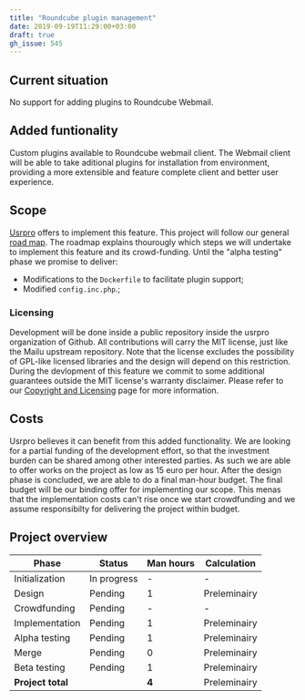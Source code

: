 ```yaml
---
title: "Roundcube plugin management"
date: 2019-09-19T11:29:00+03:00
draft: true
gh_issue: 545
---
```

## Current situation

No support for adding plugins to Roundcube Webmail.

## Added funtionality

Custom plugins available to Roundcube webmail client.
The Webmail client will be able to take aditional plugins for installation from environment, providing a more extensible and feature complete client and better user experience.

## Scope

[Usrpro](/about/company/) offers to implement this feature.  This project will follow our general [road map](/about/projects-roadmap). The roadmap explains thourougly which steps we will undertake to implement this feature and its crowd-funding. Until the "alpha testing" phase we promise to deliver:

- Modifications to the `Dockerfile` to facilitate plugin support;
- Modified `config.inc.php`.;

### Licensing

Development will be done inside a public repository inside the usrpro organization of Github. All contributions will carry the MIT license, just like the Mailu upstream repository. Note that the license excludes the possibility of GPL-like licensed libraries and the design will depend on this restriction. During the devlopment of this feature we commit to some additional guarantees outside the MIT license's warranty disclaimer. Please refer to our [Copyright and Licensing](/about/copyright-and-licensing/) page for more information.

## Costs

Usrpro believes it can benefit from this added functionality. We are looking for a partial funding of the development effort, so that the investment burden can be shared among other interested parties. As such we are able to offer works on the project as low as 15 euro per hour. After the design phase is concluded, we are able to do a final man-hour budget. The final budget will be our binding offer for implementing our scope. This menas that the implementation costs can't rise once we start crowdfunding and we assume responsibilty for delivering the project within budget.

## Project overview

| Phase          | Status      | Man hours | Calculation  |
| -------------- | ----------- | --------- | ------------ |
| Initialization | In progress | -         | -            |
| Design         | Pending     | 1         | Preleminairy |
| Crowdfunding   | Pending     | -         | -            |
| Implementation | Pending     | 1         | Preleminairy |
| Alpha testing  | Pending     | 1         | Preleminairy |
| Merge          | Pending     | 0         | Preleminairy |
| Beta testing   | Pending     | 1         | Preleminairy |
| **Project total** |          | **4**     | Preleminairy |
